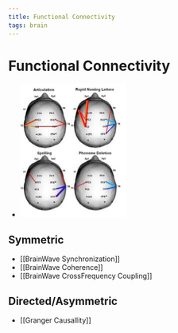 ```yaml
---
title: Functional Connectivity
tags: brain
---
```


# Functional Connectivity
- ![im](assets/Pasted%20Image%2020220502161507.png)

## Symmetric
- [[BrainWave Synchronization]]
- [[BrainWave Coherence]]
- [[BrainWave CrossFrequency Coupling]]

## Directed/Asymmetric
- [[Granger Causallity]]
































































